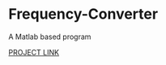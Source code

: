 # Frequency-Converter
A Matlab based program

<a href="https://drive.google.com/open?id=1Q_47UZPZYnQlBTUYV_erl7afpNxWLSYh" target="_blank"> PROJECT LINK </a> 
